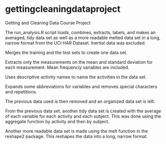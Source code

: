 gettingcleaningdataproject
==========================

Getting and Cleaning Data Course Project

The run_analysis.R script loads, combines, extracts, labels, and makes an averaged, tidy data set as well as a more readable melted data set in a long, narrow format from the UCI HAR Dataset. Inertial data was excluded.

Merges the training and the test sets to create one data set.

Extracts only the measurements on the mean and standard deviation for each measurement. Mean frequenciy variables are included.

Uses descriptive activity names to name the activities in the data set.

Expands some abbreviations for variables and removes special characters and repetitions. 

The previous data used is then removed and an organized data set is left.

From the previous data set, another tidy data set is created with the average of each variable for each activity and each subject. This was done using the aggregate function by activity and then by subject.

Another more readable data set is made using the melt function in the reshape2 package. This reshapes the data into a long, narrow format.
